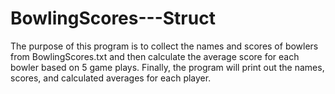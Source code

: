 # BowlingScores---Struct

The purpose of this program is to collect the names and scores of bowlers from BowlingScores.txt and then calculate the average score for each bowler based on 5 game plays. Finally, the program will print out the names, scores, and calculated averages for each player.
